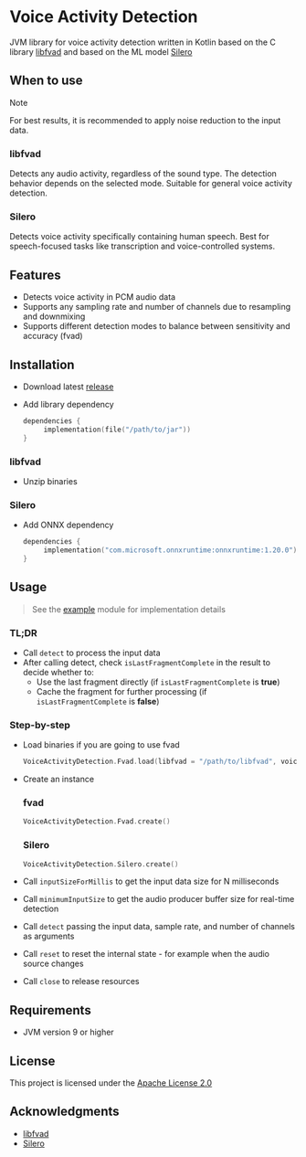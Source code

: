 # Voice Activity Detection

JVM library for voice activity detection written in Kotlin based on the C
library [libfvad](https://github.com/dpirch/libfvad) and based on the ML
model [Silero](https://github.com/snakers4/silero-vad)

## When to use

> [!NOTE]
> For best results, it is recommended to apply noise reduction to the input data.

### libfvad

Detects any audio activity, regardless of the sound type. The detection behavior depends on the selected mode. Suitable
for general voice activity detection.

### Silero

Detects voice activity specifically containing human speech. Best for speech-focused tasks like transcription and
voice-controlled systems.

## Features

- Detects voice activity in PCM audio data
- Supports any sampling rate and number of channels due to resampling and downmixing
- Supports different detection modes to balance between sensitivity and accuracy (fvad)

## Installation

- Download latest [release](https://github.com/numq/voice-activity-detection/releases)

- Add library dependency
   ```kotlin
   dependencies {
        implementation(file("/path/to/jar"))
   }
   ```

### libfvad

- Unzip binaries

### Silero

- Add ONNX dependency
   ```kotlin
   dependencies {
        implementation("com.microsoft.onnxruntime:onnxruntime:1.20.0")
   }
   ```

## Usage

> See the [example](example) module for implementation details

### TL;DR

- Call `detect` to process the input data
- After calling detect, check `isLastFragmentComplete` in the result to decide whether to:
    - Use the last fragment directly (if `isLastFragmentComplete` is **true**)
    - Cache the fragment for further processing (if `isLastFragmentComplete` is **false**)

### Step-by-step

- Load binaries if you are going to use fvad
   ```kotlin
   VoiceActivityDetection.Fvad.load(libfvad = "/path/to/libfvad", voiceActivityDetection = "/path/to/voice-activity-detection")
   ```

- Create an instance

  ### fvad

  ```kotlin
  VoiceActivityDetection.Fvad.create()
  ```

  ### Silero

  ```kotlin
  VoiceActivityDetection.Silero.create()
  ```

- Call `inputSizeForMillis` to get the input data size for N milliseconds


- Call `minimumInputSize` to get the audio producer buffer size for real-time detection


- Call `detect` passing the input data, sample rate, and number of channels as arguments


- Call `reset` to reset the internal state - for example when the audio source changes


- Call `close` to release resources

## Requirements

- JVM version 9 or higher

## License

This project is licensed under the [Apache License 2.0](LICENSE)

## Acknowledgments

- [libfvad](https://github.com/dpirch/libfvad)
- [Silero](https://github.com/snakers4/silero-vad)
